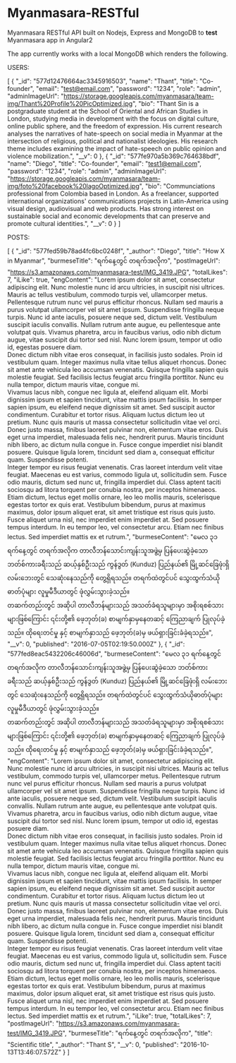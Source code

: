 # Myanmasara-RESTful
Myanmasara RESTful API built on Nodejs, Express and MongoDB to <strong>test</strong> Myanmasara app in Angular2

The app currently works with a local MongoDB which renders the following.

USERS:

[
	{
	"_id": "577d12476664ac3345916503",
	"name": "Thant",
	"title": "Co-founder",
	"email": "test@email.com",
	"password": "1234",
	"role": "admin",
	"adminImageUrl": "https://storage.googleapis.com/myanmasara/team-img/Thant%20Profile%20PicOptimized.jpg",
	"bio": "Thant Sin is a postgraduate student at the School of Oriental and African Studies in London, studying media in development with the focus on digital culture, online public sphere, and the freedom of expression. His current research analyses the narratives of hate-speech on social media in Myanmar at the intersection of religious, political and nationalist ideologies. His research theme includes examining the impact of hate-speech on public opinion and violence mobilization.",
	"__v": 0
	},
	{
	"_id": "577fe970a5b369c764638bdf",
	"name": "Diego",
	"title": "Co-founder",
	"email": "test1@email.com",
	"password": "1234",
	"role": "admin",
	"adminImageUrl": "https://storage.googleapis.com/myanmasara/team-img/foto%20facebook%20lagoOptimized.jpg",
	"bio": "Communciations professional from Colombia based in London. As a freelancer, supported international organizations&apos; communications projects in Latin-America using visual design, audiovisual and web products. Has strong interest on sustainable social and economic developments that can preserve and promote cultural identities.",
	"__v": 0
	}
]

POSTS:

[
	{
	"_id": "577fed59b78ad4fc6bc0248f",
	"_author": "Diego",
	"title": "How X in Myanmar",
	"burmeseTitle": "ရက်နေ့တွင် တရက်အလိုက",
	"postImageUrl": "https://s3.amazonaws.com/myanmasara-test/IMG_3419.JPG",
	"totalLikes": 7,
	"iLike": true,
	"engContent": "Lorem ipsum dolor sit amet, consectetur adipiscing elit. Nunc molestie nunc id arcu ultricies, in suscipit nisi ultrices. Mauris ac tellus vestibulum, commodo turpis vel, ullamcorper metus. Pellentesque rutrum nunc vel purus efficitur rhoncus. Nullam sed mauris a purus volutpat ullamcorper vel sit amet ipsum. Suspendisse fringilla neque turpis. Nunc id ante iaculis, posuere neque sed, dictum velit. Vestibulum suscipit iaculis convallis. Nullam rutrum ante augue, eu pellentesque ante volutpat quis. Vivamus pharetra, arcu in faucibus varius, odio nibh dictum augue, vitae suscipit dui tortor sed nisl. Nunc lorem ipsum, tempor ut odio id, egestas posuere diam.<br>Donec dictum nibh vitae eros consequat, in facilisis justo sodales. Proin id vestibulum quam. Integer maximus nulla vitae tellus aliquet rhoncus. Donec sit amet ante vehicula leo accumsan venenatis. Quisque fringilla sapien quis molestie feugiat. Sed facilisis lectus feugiat arcu fringilla porttitor. Nunc eu nulla tempor, dictum mauris vitae, congue mi.<br>Vivamus lacus nibh, congue nec ligula at, eleifend aliquam elit. Morbi dignissim ipsum et sapien tincidunt, vitae mattis ipsum facilisis. In semper sapien ipsum, eu eleifend neque dignissim sit amet. Sed suscipit auctor condimentum. Curabitur et tortor risus. Aliquam luctus dictum leo ut pretium. Nunc quis mauris ut massa consectetur sollicitudin vitae vel orci. Donec justo massa, finibus laoreet pulvinar non, elementum vitae eros. Duis eget urna imperdiet, malesuada felis nec, hendrerit purus. Mauris tincidunt nibh libero, ac dictum nulla congue in. Fusce congue imperdiet nisi blandit posuere. Quisque ligula lorem, tincidunt sed diam a, consequat efficitur quam. Suspendisse potenti.<br>Integer tempor eu risus feugiat venenatis. Cras laoreet interdum velit vitae feugiat. Maecenas eu est varius, commodo ligula ut, sollicitudin sem. Fusce odio mauris, dictum sed nunc ut, fringilla imperdiet dui. Class aptent taciti sociosqu ad litora torquent per conubia nostra, per inceptos himenaeos. Etiam dictum, lectus eget mollis ornare, leo leo mollis mauris, scelerisque egestas tortor ex quis erat. Vestibulum bibendum, purus at maximus maximus, dolor ipsum aliquet erat, sit amet tristique est risus quis justo. Fusce aliquet urna nisl, nec imperdiet enim imperdiet at. Sed posuere tempus interdum. In eu tempor leo, vel consectetur arcu. Etiam nec finibus lectus. Sed imperdiet mattis ex et rutrum.",
	"burmeseContent": "မေလ ၃၁ ရက်နေ့တွင် တရက်အလိုက တာလီဘန်သောင်းကျန်းသူအဖွဲ့မှ ပြန်ပေးဆွဲခဲ့သော ဘတ်စ်ကားခရီးသည် ဆယ့်နှစ်ဦးသည် ကွန်ဒွတ် (Kunduz) ပြည်နယ်၏ မြို့ဆင်ခြေဖုံးရှိ လမ်းဘေးတွင် သေဆုံးနေသည်ကို တွေ့ရှိရသည်။ တရက်ထဲတွင်ပင် သွေးထွက်သံယိုဓာတ်ပုံများ လူမှုမီဒီယာတွင် ဖုံလွှမ်းသွားခဲ့သည်။<br>တဆက်တည်းတွင် အဆိုပါ တာလီဘန်များသည် အသတ်ခံရသူများမှာ အစိုးရစစ်သားများဖြစ်ကြောင်း ၎င်းတို့၏ ဖေ့ဘုတ်(ခ) စာမျက်နှာမှနေတဆင့် ကြေညာချက် ပြုလုပ်ခဲ့သည်။ ထိုရေးတင်မှု နှင့် စာမျက်နှာသည် ဖေ့ဘုတ်(ခ)မှ ဖယ်ရှားခြင်းခံခဲ့ရသည်။",
	"__v": 0,
	"published": "2016-07-05T02:19:50.000Z"
	},
	{
	"_id": "577fed8eac5432206c46006d",
	"burmeseContent": "မေလ ၃၁ ရက်နေ့တွင် တရက်အလိုက တာလီဘန်သောင်းကျန်းသူအဖွဲ့မှ ပြန်ပေးဆွဲခဲ့သော ဘတ်စ်ကားခရီးသည် ဆယ့်နှစ်ဦးသည် ကွန်ဒွတ် (Kunduz) ပြည်နယ်၏ မြို့ဆင်ခြေဖုံးရှိ လမ်းဘေးတွင် သေဆုံးနေသည်ကို တွေ့ရှိရသည်။ တရက်ထဲတွင်ပင် သွေးထွက်သံယိုဓာတ်ပုံများ လူမှုမီဒီယာတွင် ဖုံလွှမ်းသွားခဲ့သည်။<br>တဆက်တည်းတွင် အဆိုပါ တာလီဘန်များသည် အသတ်ခံရသူများမှာ အစိုးရစစ်သားများဖြစ်ကြောင်း ၎င်းတို့၏ ဖေ့ဘုတ်(ခ) စာမျက်နှာမှနေတဆင့် ကြေညာချက် ပြုလုပ်ခဲ့သည်။ ထိုရေးတင်မှု နှင့် စာမျက်နှာသည် ဖေ့ဘုတ်(ခ)မှ ဖယ်ရှားခြင်းခံခဲ့ရသည်။",
	"engContent": "Lorem ipsum dolor sit amet, consectetur adipiscing elit. Nunc molestie nunc id arcu ultricies, in suscipit nisi ultrices. Mauris ac tellus vestibulum, commodo turpis vel, ullamcorper metus. Pellentesque rutrum nunc vel purus efficitur rhoncus. Nullam sed mauris a purus volutpat ullamcorper vel sit amet ipsum. Suspendisse fringilla neque turpis. Nunc id ante iaculis, posuere neque sed, dictum velit. Vestibulum suscipit iaculis convallis. Nullam rutrum ante augue, eu pellentesque ante volutpat quis. Vivamus pharetra, arcu in faucibus varius, odio nibh dictum augue, vitae suscipit dui tortor sed nisl. Nunc lorem ipsum, tempor ut odio id, egestas posuere diam.<br>Donec dictum nibh vitae eros consequat, in facilisis justo sodales. Proin id vestibulum quam. Integer maximus nulla vitae tellus aliquet rhoncus. Donec sit amet ante vehicula leo accumsan venenatis. Quisque fringilla sapien quis molestie feugiat. Sed facilisis lectus feugiat arcu fringilla porttitor. Nunc eu nulla tempor, dictum mauris vitae, congue mi.<br>Vivamus lacus nibh, congue nec ligula at, eleifend aliquam elit. Morbi dignissim ipsum et sapien tincidunt, vitae mattis ipsum facilisis. In semper sapien ipsum, eu eleifend neque dignissim sit amet. Sed suscipit auctor condimentum. Curabitur et tortor risus. Aliquam luctus dictum leo ut pretium. Nunc quis mauris ut massa consectetur sollicitudin vitae vel orci. Donec justo massa, finibus laoreet pulvinar non, elementum vitae eros. Duis eget urna imperdiet, malesuada felis nec, hendrerit purus. Mauris tincidunt nibh libero, ac dictum nulla congue in. Fusce congue imperdiet nisi blandit posuere. Quisque ligula lorem, tincidunt sed diam a, consequat efficitur quam. Suspendisse potenti.<br>Integer tempor eu risus feugiat venenatis. Cras laoreet interdum velit vitae feugiat. Maecenas eu est varius, commodo ligula ut, sollicitudin sem. Fusce odio mauris, dictum sed nunc ut, fringilla imperdiet dui. Class aptent taciti sociosqu ad litora torquent per conubia nostra, per inceptos himenaeos. Etiam dictum, lectus eget mollis ornare, leo leo mollis mauris, scelerisque egestas tortor ex quis erat. Vestibulum bibendum, purus at maximus maximus, dolor ipsum aliquet erat, sit amet tristique est risus quis justo. Fusce aliquet urna nisl, nec imperdiet enim imperdiet at. Sed posuere tempus interdum. In eu tempor leo, vel consectetur arcu. Etiam nec finibus lectus. Sed imperdiet mattis ex et rutrum.",
	"iLike": true,
	"totalLikes": 7,
	"postImageUrl": "https://s3.amazonaws.com/myanmasara-test/IMG_3419.JPG",
	"burmeseTitle": "ရက်နေ့တွင် တရက်အလိုက",
	"title": "Scientific title",
	"_author": "Thant S",
	"__v": 0,
	"published": "2016-10-13T13:46:07.572Z"
	}
] 